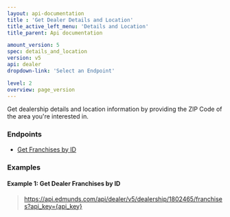 ```yaml
---
layout: api-documentation
title : 'Get Dealer Details and Location'
title_active_left_menu: 'Details and Location'
title_parent: Api documentation

amount_version: 5
spec: details_and_location
version: v5
api: dealer
dropdown-link: 'Select an Endpoint'

level: 2
overview: page_version
---
```


<div class="info-message">
    Get dealership details and location information by providing the ZIP Code of the area you're interested in.
</div>

### Endpoints

* [Get Franchises by ID](/api-documentation/dealer/details_and_location/v5/03_franchises_by_id/api-description.html)

### Examples

#### Example 1: Get Dealer Franchises by ID
    
> https://api.edmunds.com/api/dealer/v5/dealership/1802465/franchises?api_key={api_key}